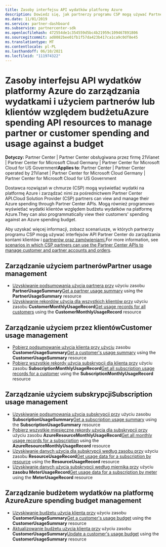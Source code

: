 ```yaml
---
title: Zasoby interfejsu API wydatków platformy Azure
description: Dowiedz się, jak partnerzy programu CSP mogą używać Partner Center API do wyświetlania wydatków i użycia platformy Azure dla partnerów i klientów oraz zarządzania nimi w stosunku do ich budżetu.
ms.date: 11/01/2019
ms.service: partner-dashboard
ms.subservice: partnercenter-sdk
ms.openlocfilehash: 472554de1c354559d5bc4b21959c109467891806
ms.sourcegitcommit: ad8082bee01fb1f57da423b417ca1ca9c0df8e45
ms.translationtype: MT
ms.contentlocale: pl-PL
ms.lasthandoff: 06/10/2021
ms.locfileid: "111974322"
---
```

# <a name="azure-spending-api-resources-to-manage-partner-or-customer-spending-and-usage-against-a-budget"></a><span data-ttu-id="801cb-103">Zasoby interfejsu API wydatków platformy Azure do zarządzania wydatkami i użyciem partnerów lub klientów względem budżetu</span><span class="sxs-lookup"><span data-stu-id="801cb-103">Azure spending API resources to manage partner or customer spending and usage against a budget</span></span> 

<span data-ttu-id="801cb-104">**Dotyczy:** Partner Center | Partner Center obsługiwana przez firmę 21Vianet | Partner Center for Microsoft Cloud Germany | Partner Center for Microsoft Cloud for US Government</span><span class="sxs-lookup"><span data-stu-id="801cb-104">**Applies to**: Partner Center | Partner Center operated by 21Vianet | Partner Center for Microsoft Cloud Germany | Partner Center for Microsoft Cloud for US Government</span></span>

<span data-ttu-id="801cb-105">Dostawca rozwiązań w chmurze (CSP) mogą wyświetlać wydatki na platformę Azure i zarządzać nimi za pośrednictwem Partner Center API.</span><span class="sxs-lookup"><span data-stu-id="801cb-105">Cloud Solution Provider (CSP) partners can view and manage their Azure spending through Partner Center APIs.</span></span> <span data-ttu-id="801cb-106">Mogą również programowo wyświetlać wydatki klientów względem budżetu wydatków na platformę Azure.</span><span class="sxs-lookup"><span data-stu-id="801cb-106">They can also programmatically view their customers' spending against an Azure spending budget.</span></span>

<span data-ttu-id="801cb-107">Aby uzyskać więcej informacji, zobacz scenariusze, w których partnerzy programu CSP mogą używać interfejsów API Partner Center do zarządzania kontami klientów i [partnerów oraz zamówieniami.](scenarios.md)</span><span class="sxs-lookup"><span data-stu-id="801cb-107">For more information, see [scenarios in which CSP partners can use the Partner Center APIs to manage customer and partner accounts and orders](scenarios.md).</span></span>

## <a name="partner-usage-management"></a><span data-ttu-id="801cb-108">Zarządzanie użyciem partnerów</span><span class="sxs-lookup"><span data-stu-id="801cb-108">Partner usage management</span></span>

- <span data-ttu-id="801cb-109">[Uzyskiwanie podsumowania użycia partnera przy](get-a-partner-usage-summary.md) użyciu zasobu **PartnerUsageSummary**</span><span class="sxs-lookup"><span data-stu-id="801cb-109">[Get a partner usage summary](get-a-partner-usage-summary.md) using the **PartnerUsageSummary** resource</span></span>
- <span data-ttu-id="801cb-110">[Uzyskiwanie rekordów użycia dla wszystkich klientów przy](get-a-customer-s-usage-records.md) użyciu zasobu **CustomerMonthlyUsageRecord**</span><span class="sxs-lookup"><span data-stu-id="801cb-110">[Get usage records for all customers](get-a-customer-s-usage-records.md) using the **CustomerMonthlyUsageRecord** resource</span></span>

## <a name="customer-usage-management"></a><span data-ttu-id="801cb-111">Zarządzanie użyciem przez klientów</span><span class="sxs-lookup"><span data-stu-id="801cb-111">Customer usage management</span></span>

- <span data-ttu-id="801cb-112">[Pobierz podsumowanie użycia klienta przy użyciu](get-a-customer-usage-summary.md) zasobu **CustomerUsageSummary**</span><span class="sxs-lookup"><span data-stu-id="801cb-112">[Get a customer's usage summary](get-a-customer-usage-summary.md) using the **CustomerUsageSummary** resource</span></span>
- <span data-ttu-id="801cb-113">[Pobierz wszystkie rekordy użycia subskrypcji dla klienta przy](get-a-customer-subscription-s-usage-records.md) użyciu zasobu **SubscriptionMonthlyUsageRecord**</span><span class="sxs-lookup"><span data-stu-id="801cb-113">[Get all subscription usage records for a customer](get-a-customer-subscription-s-usage-records.md) using the **SubscriptionMonthlyUsageRecord** resource</span></span>

## <a name="subscription-usage-management"></a><span data-ttu-id="801cb-114">Zarządzanie użyciem subskrypcji</span><span class="sxs-lookup"><span data-stu-id="801cb-114">Subscription usage management</span></span>

- <span data-ttu-id="801cb-115">[Uzyskiwanie podsumowania użycia subskrypcji przy](get-a-customer-subscription-usage-summary.md) użyciu zasobu **SubscriptionUsageSummary**</span><span class="sxs-lookup"><span data-stu-id="801cb-115">[Get a subscription usage summary](get-a-customer-subscription-usage-summary.md) using the **SubscriptionUsageSummary** resource</span></span>
- <span data-ttu-id="801cb-116">[Pobierz wszystkie miesięczne rekordy użycia dla subskrypcji przy](get-all-monthly-usage-records-for-a-subscription.md) użyciu zasobu **AzureResourceMonthlyUsageRecord**</span><span class="sxs-lookup"><span data-stu-id="801cb-116">[Get all monthly usage records for a subscription](get-all-monthly-usage-records-for-a-subscription.md) using the **AzureResourceMonthlyUsageRecord** resource</span></span>
- <span data-ttu-id="801cb-117">[Uzyskiwanie danych użycia dla subskrypcji według zasobu przy](get-a-customer-subscription-resource-usage-records.md) użyciu zasobu **ResourceUsageRecord**</span><span class="sxs-lookup"><span data-stu-id="801cb-117">[Get usage data for a subscription by resource](get-a-customer-subscription-resource-usage-records.md) using the **ResourceUsageRecord** resource</span></span>
- <span data-ttu-id="801cb-118">[Uzyskiwanie danych użycia subskrypcji według miernika przy](get-a-customer-subscription-meter-usage-records.md) użyciu **zasobu MeterUsageRecord**</span><span class="sxs-lookup"><span data-stu-id="801cb-118">[Get usage data for a subscription by meter](get-a-customer-subscription-meter-usage-records.md) using the **MeterUsageRecord** resource</span></span>

## <a name="azure-spending-budget-management"></a><span data-ttu-id="801cb-119">Zarządzanie budżetem wydatków na platformę Azure</span><span class="sxs-lookup"><span data-stu-id="801cb-119">Azure spending budget management</span></span>

- <span data-ttu-id="801cb-120">[Uzyskiwanie budżetu użycia klienta przy](get-a-customer-s-usage-spending-budget.md) użyciu zasobu **CustomerUsageSummary**</span><span class="sxs-lookup"><span data-stu-id="801cb-120">[Get a customer's usage budget](get-a-customer-s-usage-spending-budget.md) using the **CustomerUsageSummary** resource</span></span>
- <span data-ttu-id="801cb-121">[Aktualizowanie budżetu użycia klienta przy](update-a-customer-s-usage-spending-budget.md) użyciu zasobu **CustomerUsageSummary**</span><span class="sxs-lookup"><span data-stu-id="801cb-121">[Update a customer's usage budget](update-a-customer-s-usage-spending-budget.md) using the **CustomerUsageSummary** resource</span></span>
